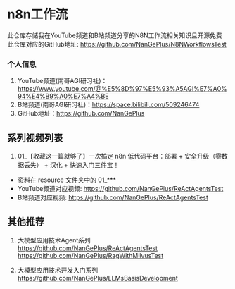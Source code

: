 # n8n工作流

此仓库存储我在YouTube频道和B站频道分享的N8N工作流相关知识且开源免费                          
此仓库对应的GitHub地址: https://github.com/NanGePlus/N8NWorkflowsTest                  

### 个人信息

1. YouTube频道(南哥AGI研习社)：https://www.youtube.com/@%E5%8D%97%E5%93%A5AGI%E7%A0%94%E4%B9%A0%E7%A4%BE                   
2. B站频道(南哥AGI研习社)：https://space.bilibili.com/509246474                   
3. GitHub地址：https://github.com/NanGePlus            

## 系列视频列表
1. 01_【收藏这一篇就够了】一次搞定 n8n 低代码平台：部署 + 安全升级（零数据丢失） + 汉化 + 快速入门三件宝！                 
- 资料在 resource 文件夹中的 01_***           
- YouTube频道对应视频: https://github.com/NanGePlus/ReActAgentsTest                  
- B站频道对应视频: https://github.com/NanGePlus/ReActAgentsTest                      

## 其他推荐

1. 大模型应用技术Agent系列                 
https://github.com/NanGePlus/ReActAgentsTest                              
https://github.com/NanGePlus/RagWithMilvusTest                                           

2. 大模型应用技术开发入门系列            
https://github.com/NanGePlus/LLMsBasisDevelopment                        
